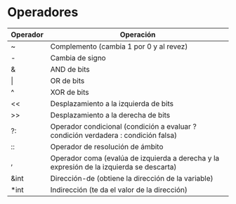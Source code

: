 # Operadores

| Operador | Operación                                                    |
| -------- | ------------------------------------------------------------ |
| ~        | Complemento (cambia 1 por 0 y al revez)                      |
| -        | Cambia de signo                                              |
| &        | AND de bits                                                  |
| \|       | OR de bits                                                   |
| ^        | XOR de bits                                                  |
| <<       | Desplazamiento a la izquierda de bits                        |
| >>       | Desplazamiento a la derecha de bits                          |
| ?:       | Operador condicional (condición a evaluar ? condición verdadera : condición falsa) |
| ::       | Operador de resolución de ámbito                             |
| ,        | Operador coma (evalúa de izquierda a derecha y la expresión de la izquierda se descarta) |
| &int     | Dirección-de (obtiene la dirección de la variable)           |
| *int     | Indirección (te da el valor de la dirección)                 |